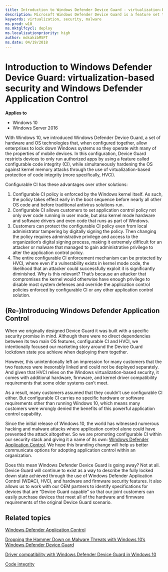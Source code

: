 ```yaml
---
title: Introduction to Windows Defender Device Guard - virtualization-based security and code integrity policies (Windows 10)
description: Microsoft Windows Defender Device Guard is a feature set that consists of both hardware and software system integrity hardening features that revolutionize the Windows operating system’s security.
keywords: virtualization, security, malware
ms.prod: w10
ms.mktglfcycl: deploy
ms.localizationpriority: high
author: mdsakibMSFT
ms.date: 04/19/2018
---
```


# Introduction to Windows Defender Device Guard: virtualization-based security and Windows Defender Application Control

**Applies to**
-   Windows 10
-   Windows Server 2016

With Windows 10, we introduced Windows Defender Device Guard, a set of hardware and OS technologies that, when configured together, allow enterprises to lock down Windows systems so they operate with many of the properties of mobile devices. 
In this configuration, Device Guard restricts devices to only run authorized apps by using a feature called configurable code integrity (CI), while simultaneously hardening the OS against kernel memory attacks through the use of virtualization-based protection of code integrity (more specifically, HVCI). 

Configurable CI has these advantages over other solutions:

1. Configurable CI policy is enforced by the Windows kernel itself. As such, the policy takes effect early in the boot sequence before nearly all other OS code and before traditional antivirus solutions run. 
2. Configurable CI allows customers to set application control policy not only over code running in user mode, but also kernel mode hardware and software drivers and even code that runs as part of Windows. 
3. Customers can protect the configurable CI policy even from local administrator tampering by digitally signing the policy. Then changing the policy requires administrative privilege and access to the organization’s digital signing process, making it extremely difficult for an attacker or malware that managed to gain administrative privilege to alter the application control policy. 
4. The entire configurable CI enforcement mechanism can be protected by HVCI, where even if a vulnerability exists in kernel mode code, the likelihood that an attacker could successfully exploit it is significantly diminished. Why is this relevant? That’s because an attacker that compromises the kernel would otherwise have enough privilege to disable most system defenses and override the application control policies enforced by configurable CI or any other application control solution.

## (Re-)Introducing Windows Defender Application Control

When we originally designed Device Guard it was built with a specific security promise in mind. Although there were no direct dependencies between its two main OS features, configurable CI and HVCI, we intentionally focused our marketing story around the Device Guard lockdown state you achieve when deploying them together. 

However, this unintentionally left an impression for many customers that the two features were inexorably linked and could not be deployed separately. 
And given that HVCI relies on the Windows virtualization-based security, it comes with additional hardware, firmware, and kernel driver compatibility requirements that some older systems can’t meet. 

As a result, many customers assumed that they couldn’t use configurable CI either. 
But configurable CI carries no specific hardware or software requirements other than running Windows 10, which means many customers were wrongly denied the benefits of this powerful application control capability.

Since the initial release of Windows 10, the world has witnessed numerous hacking and malware attacks where application control alone could have prevented the attack altogether. So we are promoting configurable CI within our security stack and giving it a name of its own: [Windows Defender Application Control](https://docs.microsoft.com/windows/security/threat-protection/windows-defender-application-control). 
We hope this branding change will help us better communicate options for adopting application control within an organization.

Does this mean Windows Defender Device Guard is going away? Not at all. Device Guard will continue to exist as a way to describe the fully locked down state achieved through the use of Windows Defender Application Control (WDAC), HVCI, and hardware and firmware security features. It also allows us to work with our OEM partners to identify specifications for devices that are “Device Guard capable” so that our joint customers can easily purchase devices that meet all of the hardware and firmware requirements of the original Device Guard scenario.

## Related topics

[Windows Defender Application Control](https://docs.microsoft.com/windows/security/threat-protection/windows-defender-application-control)

[Dropping the Hammer Down on Malware Threats with Windows 10’s Windows Defender Device Guard](https://channel9.msdn.com/Events/Ignite/2015/BRK2336)

[Driver compatibility with Windows Defender Device Guard in Windows 10](https://blogs.msdn.microsoft.com/windows_hardware_certification/2015/05/22/driver-compatibility-with-device-guard-in-windows-10)

[Code integrity](https://technet.microsoft.com/library/dd348642.aspx)



